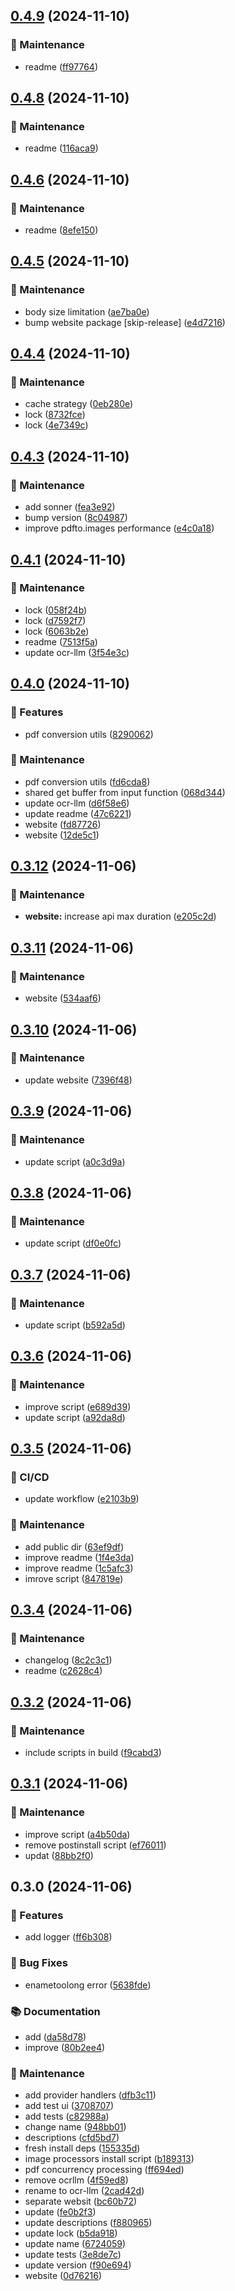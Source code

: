 

## [0.4.9](https://github.com/arshad-yaseen/ocr-llm/compare/0.4.8...0.4.9) (2024-11-10)


### 🔧 Maintenance

* readme ([ff97764](https://github.com/arshad-yaseen/ocr-llm/commit/ff97764c7ae4db8b13bd7fdbeb7cf10ceb34f3f1))

## [0.4.8](https://github.com/arshad-yaseen/ocr-llm/compare/0.4.7...0.4.8) (2024-11-10)

### 🔧 Maintenance

- readme ([116aca9](https://github.com/arshad-yaseen/ocr-llm/commit/116aca97260118de5a1a0c93deabd8948ee76a61))

## [0.4.6](https://github.com/arshad-yaseen/ocr-llm/compare/0.4.5...0.4.6) (2024-11-10)

### 🔧 Maintenance

- readme ([8efe150](https://github.com/arshad-yaseen/ocr-llm/commit/8efe150b39946827fcafb5cf1b0f4b7b657cb27e))

## [0.4.5](https://github.com/arshad-yaseen/ocr-llm/compare/0.4.4...0.4.5) (2024-11-10)

### 🔧 Maintenance

- body size limitation ([ae7ba0e](https://github.com/arshad-yaseen/ocr-llm/commit/ae7ba0ebdaedf38713801d1ab1f219b97f255534))
- bump website package [skip-release] ([e4d7216](https://github.com/arshad-yaseen/ocr-llm/commit/e4d72167289436dc2cb4dd2c73d62c93805492d2))

## [0.4.4](https://github.com/arshad-yaseen/ocr-llm/compare/0.4.3...0.4.4) (2024-11-10)

### 🔧 Maintenance

- cache strategy ([0eb280e](https://github.com/arshad-yaseen/ocr-llm/commit/0eb280e9516bf2c9763bbf22f60285e9257e1fbe))
- lock ([8732fce](https://github.com/arshad-yaseen/ocr-llm/commit/8732fce851ba5be3580c2ac7a85ed25395978b04))
- lock ([4e7349c](https://github.com/arshad-yaseen/ocr-llm/commit/4e7349c6cf92036a63c7f112f7c312ec1590c6c9))

## [0.4.3](https://github.com/arshad-yaseen/ocr-llm/compare/0.4.1...0.4.3) (2024-11-10)

### 🔧 Maintenance

- add sonner ([fea3e92](https://github.com/arshad-yaseen/ocr-llm/commit/fea3e929945b44c8c9f84fc2fcba981055f3458f))
- bump version ([8c04987](https://github.com/arshad-yaseen/ocr-llm/commit/8c04987f30edec1ea73aebea826974dbe1c3a7be))
- improve pdfto.images performance ([e4c0a18](https://github.com/arshad-yaseen/ocr-llm/commit/e4c0a18e98bc2975d641758feb13a1bb8e2ffd05))

## [0.4.1](https://github.com/arshad-yaseen/ocr-llm/compare/0.4.0...0.4.1) (2024-11-10)

### 🔧 Maintenance

- lock ([058f24b](https://github.com/arshad-yaseen/ocr-llm/commit/058f24b6df91e18094951391c13f93d1c691a873))
- lock ([d7592f7](https://github.com/arshad-yaseen/ocr-llm/commit/d7592f7355ade102125bd0b9c3a6dc79fd6e8440))
- lock ([6063b2e](https://github.com/arshad-yaseen/ocr-llm/commit/6063b2e3f3e1e3fba448d0d77fdf5fb387e6edba))
- readme ([7513f5a](https://github.com/arshad-yaseen/ocr-llm/commit/7513f5a8abc1f977b4d65857adbaaa31dba1a631))
- update ocr-llm ([3f54e3c](https://github.com/arshad-yaseen/ocr-llm/commit/3f54e3c2a7b02fc33c7bf16f9b907f497b0dc7f3))

## [0.4.0](https://github.com/arshad-yaseen/ocr-llm/compare/0.3.12...0.4.0) (2024-11-10)

### 🚀 Features

- pdf conversion utils ([8290062](https://github.com/arshad-yaseen/ocr-llm/commit/82900629e8491898ed6a3438b67a7580e4145e1c))

### 🔧 Maintenance

- pdf conversion utils ([fd6cda8](https://github.com/arshad-yaseen/ocr-llm/commit/fd6cda8b6c8ed37fd9ccf9cc70111aa5ae005af8))
- shared get buffer from input function ([068d344](https://github.com/arshad-yaseen/ocr-llm/commit/068d34489dfb9582952b3cb9f694708d44154d22))
- update ocr-llm ([d6f58e6](https://github.com/arshad-yaseen/ocr-llm/commit/d6f58e6bf03276bea5071c951510e35e669880d3))
- update readme ([47c6221](https://github.com/arshad-yaseen/ocr-llm/commit/47c6221817d5f18589def2ae99904941b74eb842))
- website ([fd87726](https://github.com/arshad-yaseen/ocr-llm/commit/fd8772678c8c84e95f09ad778ebdf19c7cb7ed84))
- website ([12de5c1](https://github.com/arshad-yaseen/ocr-llm/commit/12de5c1ef5625cda99f1b52faf350e4834063ce2))

## [0.3.12](https://github.com/arshad-yaseen/ocr-llm/compare/0.3.11...0.3.12) (2024-11-06)

### 🔧 Maintenance

- **website:** increase api max duration ([e205c2d](https://github.com/arshad-yaseen/ocr-llm/commit/e205c2df08daef4111b811aac676aee93fe1d6ff))

## [0.3.11](https://github.com/arshad-yaseen/ocr-llm/compare/0.3.10...0.3.11) (2024-11-06)

### 🔧 Maintenance

- website ([534aaf6](https://github.com/arshad-yaseen/ocr-llm/commit/534aaf677520e5c9a8ee6000b0a93c89237c1c5c))

## [0.3.10](https://github.com/arshad-yaseen/ocr-llm/compare/0.3.9...0.3.10) (2024-11-06)

### 🔧 Maintenance

- update website ([7396f48](https://github.com/arshad-yaseen/ocr-llm/commit/7396f48b754e7a40ea4aa8e68dbdb8e16154056b))

## [0.3.9](https://github.com/arshad-yaseen/ocr-llm/compare/0.3.8...0.3.9) (2024-11-06)

### 🔧 Maintenance

- update script ([a0c3d9a](https://github.com/arshad-yaseen/ocr-llm/commit/a0c3d9a1059845d68b8ae1afa6a2b4308742b721))

## [0.3.8](https://github.com/arshad-yaseen/ocr-llm/compare/0.3.7...0.3.8) (2024-11-06)

### 🔧 Maintenance

- update script ([df0e0fc](https://github.com/arshad-yaseen/ocr-llm/commit/df0e0fc0915450ec8ac1ddc4dd5df0f5d5370cf8))

## [0.3.7](https://github.com/arshad-yaseen/ocr-llm/compare/0.3.6...0.3.7) (2024-11-06)

### 🔧 Maintenance

- update script ([b592a5d](https://github.com/arshad-yaseen/ocr-llm/commit/b592a5d5ce5737e6ba4c3d11d4edefefde21815d))

## [0.3.6](https://github.com/arshad-yaseen/ocr-llm/compare/0.3.5...0.3.6) (2024-11-06)

### 🔧 Maintenance

- improve script ([e689d39](https://github.com/arshad-yaseen/ocr-llm/commit/e689d399b69c4dedfce167740f3a9c94a52f526b))
- update script ([a92da8d](https://github.com/arshad-yaseen/ocr-llm/commit/a92da8d9b49224c807c21d64298ff37d543651bb))

## [0.3.5](https://github.com/arshad-yaseen/ocr-llm/compare/0.3.4...0.3.5) (2024-11-06)

### 🔧 CI/CD

- update workflow ([e2103b9](https://github.com/arshad-yaseen/ocr-llm/commit/e2103b9d5f4f20f93f01094366686929d287ef10))

### 🔧 Maintenance

- add public dir ([63ef9df](https://github.com/arshad-yaseen/ocr-llm/commit/63ef9df60cc326469f65a22e7df071ed5433a693))
- improve readme ([1f4e3da](https://github.com/arshad-yaseen/ocr-llm/commit/1f4e3dadb20b6a1326bb9e6be06e1df06890ee35))
- improve readme ([1c5afc3](https://github.com/arshad-yaseen/ocr-llm/commit/1c5afc3036e75fa6335f17219ee997c602c7a5d1))
- imrove script ([847819e](https://github.com/arshad-yaseen/ocr-llm/commit/847819e0cf7deec2465753d1339ce5e6b48b1140))

## [0.3.4](https://github.com/arshad-yaseen/ocr-llm/compare/0.3.3...0.3.4) (2024-11-06)

### 🔧 Maintenance

- changelog ([8c2c3c1](https://github.com/arshad-yaseen/ocr-llm/commit/8c2c3c1925eaf10c416e97204ac59f6af7df011f))
- readme ([c2628c4](https://github.com/arshad-yaseen/ocr-llm/commit/c2628c492a47e24edc4eeb7e999400a37cb1e6f5))

## [0.3.2](https://github.com/arshad-yaseen/ocr-llm/compare/0.3.1...0.3.2) (2024-11-06)

### 🔧 Maintenance

- include scripts in build ([f9cabd3](https://github.com/arshad-yaseen/ocr-llm/commit/f9cabd31087613e8d4e986693af512283a067749))

## [0.3.1](https://github.com/arshad-yaseen/ocr-llm/compare/0.3.0...0.3.1) (2024-11-06)

### 🔧 Maintenance

- improve script ([a4b50da](https://github.com/arshad-yaseen/ocr-llm/commit/a4b50da0600f42de5cfffdc2682cc569b7c5def6))
- remove postinstall script ([ef76011](https://github.com/arshad-yaseen/ocr-llm/commit/ef76011e54dfdeb433a93e1459385037508bfa61))
- updat ([88bb2f0](https://github.com/arshad-yaseen/ocr-llm/commit/88bb2f048ebda6c25a00073765648ee59faaa4b5))

## 0.3.0 (2024-11-06)

### 🚀 Features

- add logger ([ff6b308](https://github.com/arshad-yaseen/ocr-llm/commit/ff6b308badec283d9b2e161b56377bb1bae83235))

### 🐛 Bug Fixes

- enametoolong error ([5638fde](https://github.com/arshad-yaseen/ocr-llm/commit/5638fde7ec8762224c42ca1f6898992e9b77ad7e))

### 📚 Documentation

- add ([da58d78](https://github.com/arshad-yaseen/ocr-llm/commit/da58d78e1b13b5059d9a82faf01fd879ef827b68))
- improve ([80b2ee4](https://github.com/arshad-yaseen/ocr-llm/commit/80b2ee45e9260f48a67cad94bc125b37490b1aa8))

### 🔧 Maintenance

- add provider handlers ([dfb3c11](https://github.com/arshad-yaseen/ocr-llm/commit/dfb3c112ae9fd89870f98c8053721fb59cdf5e3c))
- add test ui ([3708707](https://github.com/arshad-yaseen/ocr-llm/commit/3708707ac89dbbfe647e61fe4074675f490f8647))
- add tests ([c82988a](https://github.com/arshad-yaseen/ocr-llm/commit/c82988a194fe2ff521fd035a437723f271028997))
- change name ([948bb01](https://github.com/arshad-yaseen/ocr-llm/commit/948bb010c7d862ff8a068675116991896ccf2e4e))
- descriptions ([cfd5bd7](https://github.com/arshad-yaseen/ocr-llm/commit/cfd5bd77680b5f7aa6d6f1c843c510fd53941821))
- fresh install deps ([155335d](https://github.com/arshad-yaseen/ocr-llm/commit/155335df4365337fb595920d19f4198f594f6139))
- image processors install script ([b189313](https://github.com/arshad-yaseen/ocr-llm/commit/b18931328f6d1ba57ec3d64439d92d38b7ea8d4e))
- pdf concurrency processing ([ff694ed](https://github.com/arshad-yaseen/ocr-llm/commit/ff694ed0399666d4182b84e31f4011a5db565b91))
- remove ocrllm ([4f59ed8](https://github.com/arshad-yaseen/ocr-llm/commit/4f59ed8bdea1b8ed5c45b77092f0d395cefead7e))
- rename to ocr-llm ([2cad42d](https://github.com/arshad-yaseen/ocr-llm/commit/2cad42d5b5e5a0e83ee9a8089212b3be8ecffe63))
- separate websit ([bc60b72](https://github.com/arshad-yaseen/ocr-llm/commit/bc60b727d7b94731e39d1d1abbe91f00bd477bbc))
- update ([fe0b2f3](https://github.com/arshad-yaseen/ocr-llm/commit/fe0b2f3f9ce26c17aa5b1bbb799fad385c18c132))
- update descriptions ([f880965](https://github.com/arshad-yaseen/ocr-llm/commit/f880965881944ebfdefe31703dfbc571b39cdeff))
- update lock ([b5da918](https://github.com/arshad-yaseen/ocr-llm/commit/b5da9187bcbaed4c8caec5552cf46cd82ce0664f))
- update name ([6724059](https://github.com/arshad-yaseen/ocr-llm/commit/67240593f7423517d8be639316a1f9b688b5906d))
- update tests ([3e8de7c](https://github.com/arshad-yaseen/ocr-llm/commit/3e8de7c6a7eb1d9ffb017944f40825e25c8f9a61))
- update version ([f90e694](https://github.com/arshad-yaseen/ocr-llm/commit/f90e694c9183b1aa723198e63504629876bb4104))
- website ([0d76216](https://github.com/arshad-yaseen/ocr-llm/commit/0d7621626a3b2cf004179d582855326cb27555dc))
